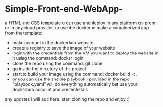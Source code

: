 # Simple-Front-end-WebApp-
a HTML and CSS tempelate u can use and deploy in any platform on-prem or in any cloud provider.
to use the docker to make a containerized app from the template:
- make account in the dockerhub website
- create a registry to save the image of your website
- login with the credentials from the VM you want to deploy the website in it using the command: docker login
- clone the repo using the command: git clone <repo-url>
- go inside the directory of the project
- start to build your image using the command: docker build -t .
- or you can use the ansible playbook i provided in the repo "playbook.yaml" will do everything automatically but use your dockerhub account and credentistals

any updates i will add here.
start cloning the repo and enjoy :) 
